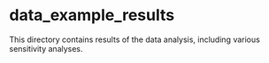 # data_example_results
This directory contains results of the data analysis, including various sensitivity analyses.
